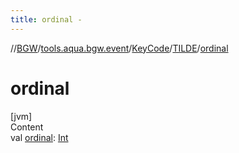 ```yaml
---
title: ordinal -
---
```

//[BGW](../../../../index.md)/[tools.aqua.bgw.event](../../index.md)/[KeyCode](../index.md)/[TILDE](index.md)/[ordinal](ordinal.md)



# ordinal  
[jvm]  
Content  
val [ordinal](ordinal.md): [Int](https://kotlinlang.org/api/latest/jvm/stdlib/kotlin/-int/index.html)  



